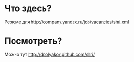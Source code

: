 Что здесь?
=============
Резюме для http://company.yandex.ru/job/vacancies/shri.xml

Посмотреть?
=============
Можно тут http://dpolyakov.github.com/shri/